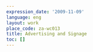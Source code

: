 ```yaml
---
expression_date: '2009-11-09'
language: eng
layout: work
place_code: za-wc013
title: Advertising and Signage
toc: []
---
```


